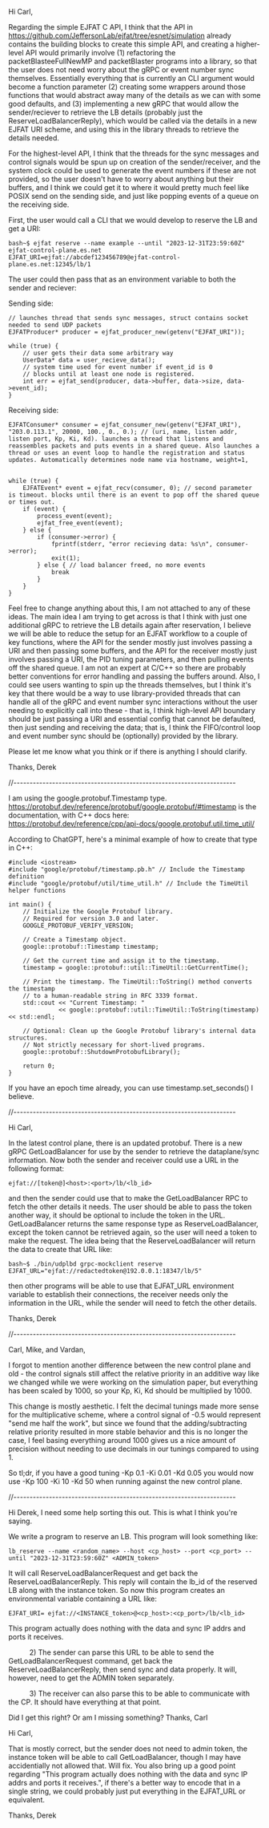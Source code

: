 Hi Carl,

Regarding the simple EJFAT C API, I think that the API in https://github.com/JeffersonLab/ejfat/tree/esnet/simulation already contains the building blocks to create this simple API, and creating a higher-level API would primarily involve (1) refactoring the packetBlasteeFullNewMP and packetBlaster programs into a library, so that the user does not need worry about the gRPC or event number sync themselves. Essentially everything that is currently an CLI argument would become a function parameter (2) creating some wrappers around those functions that would abstract away many of the details as we can with some good defaults, and (3) implementing a new gRPC that would allow the sender/reciever to retrieve the LB details (probably just the ReserveLoadBalancerReply), which would be called via the details in a new EJFAT URI scheme, and using this in the library threads to retrieve the details needed.

For the highest-level API, I think that the threads for the sync messages and control signals would be spun up on creation of the sender/receiver, and the system clock could be used to generate the event numbers if these are not provided, so the user doesn't have to worry about anything but their buffers, and I think we could get it to where it would pretty much feel like POSIX send on the sending side, and just like popping events of a queue on the receiving side. 

First, the user would call a CLI that we would develop to reserve the LB and get a URI:

    bash~$ ejfat reserve --name example --until "2023-12-31T23:59:60Z" ejfat-control-plane.es.net
    EJFAT_URI=ejfat://abcdef123456789@ejfat-control-plane.es.net:12345/lb/1

The user could then pass that as an environment variable to both the sender and reciever:

Sending side:

    // launches thread that sends sync messages, struct contains socket needed to send UDP packets
    EJFATProducer* producer = ejfat_producer_new(getenv("EJFAT_URI"));
    
    while (true) {
        // user gets their data some arbitrary way
        UserData* data = user_recieve_data();
        // system time used for event number if event_id is 0
        // blocks until at least one node is registered.
        int err = ejfat_send(producer, data->buffer, data->size, data->event_id);
    }

Receiving side:

    EJFATConsumer* consumer = ejfat_consumer_new(getenv("EJFAT_URI"), "203.0.113.1", 20000, 100., 0., 0.); // (uri, name, listen addr, listen port, Kp, Ki, Kd). launches a thread that listens and reassembles packets and puts events in a shared queue. Also launches a thread or uses an event loop to handle the registration and status updates. Automatically determines node name via hostname, weight=1,  
    
    
    while (true) {
        EJFATEvent* event = ejfat_recv(consumer, 0); // second parameter is timeout. blocks until there is an event to pop off the shared queue or times out. 
        if (event) {
            process_event(event);
            ejfat_free_event(event);
        } else {
            if (consumer->error) {
                fprintf(stderr, "error recieving data: %s\n", consumer->error);
                exit(1);
            } else { // load balancer freed, no more events
                break
            }
        }
    }

Feel free to change anything about this, I am not attached to any of these ideas. The main idea I am trying to get across is that I think with just one additional gRPC to retrieve the LB details again after reservation, I believe we will be able to reduce the setup for an EJFAT workflow to a couple of key functions, where the API for the sender mostly just involves passing a URI and then passing some buffers, and the API for the receiver mostly just involves passing a URI, the PID tuning parameters, and then pulling events off the shared queue. I am not an expert at C/C++ so there are probably better conventions for error handling and passing the buffers around. Also, I could see users wanting to spin up the threads themselves, but I think it's key that there would be a way to use library-provided threads that can handle all of the gRPC and event number sync interactions without the user needing to explicitly call into these - that is, I think high-level API boundary should be just passing a URI and essential config that cannot be defaulted, then just sending and receiving the data; that is, I think the FIFO/control loop and event number sync should be (optionally) provided by the library.

Please let me know what you think or if there is anything I should clarify. 

Thanks,
Derek



//---------------------------------------------------------------------



I am using the google.protobuf.Timestamp type. https://protobuf.dev/reference/protobuf/google.protobuf/#timestamp is the documentation, with C++ docs here: https://protobuf.dev/reference/cpp/api-docs/google.protobuf.util.time_util/ 

According to ChatGPT, here's a minimal example of how to create that type in C++:

    #include <iostream>
    #include "google/protobuf/timestamp.pb.h" // Include the Timestamp definition
    #include "google/protobuf/util/time_util.h" // Include the TimeUtil helper functions

    int main() {
        // Initialize the Google Protobuf library.
        // Required for version 3.0 and later.
        GOOGLE_PROTOBUF_VERIFY_VERSION;
    
        // Create a Timestamp object.
        google::protobuf::Timestamp timestamp;
    
        // Get the current time and assign it to the timestamp.
        timestamp = google::protobuf::util::TimeUtil::GetCurrentTime();
    
        // Print the timestamp. The TimeUtil::ToString() method converts the timestamp
        // to a human-readable string in RFC 3339 format.
        std::cout << "Current Timestamp: "
                  << google::protobuf::util::TimeUtil::ToString(timestamp) << std::endl;
    
        // Optional: Clean up the Google Protobuf library's internal data structures.
        // Not strictly necessary for short-lived programs.
        google::protobuf::ShutdownProtobufLibrary();
    
        return 0;
    }

If you have an epoch time already, you can use timestamp.set_seconds() I believe.


//---------------------------------------------------------------------


Hi Carl,

In the latest control plane, there is an updated protobuf. There is a new gRPC GetLoadBalancer for use by the sender to retrieve the dataplane/sync information. Now both the sender and receiver could use a URL in the following format:

    ejfat://[token@]<host>:<port>/lb/<lb_id>

and then the sender could use that to make the GetLoadBalancer RPC to fetch the other details it needs. The user should be able to pass the token another way, it should be optional to include the token in the URL. GetLoadBalancer returns the same response type as ReserveLoadBalancer, except the token cannot be retrieved again, so the user will need a token to make the request. The idea being that the ReserveLoadBalancer will return the data to create that URL like:

    bash~$ ./bin/udplbd grpc-mockclient reserve
    EJFAT_URL="ejfat://redactedtoken@192.0.0.1:18347/lb/5"


then other programs will be able to use that EJFAT_URL environment variable to establish their connections, the receiver needs only the information in the URL, while the sender will need to fetch the other details.

Thanks,
Derek


//---------------------------------------------------------------------



Carl, Mike, and Vardan,

I forgot to mention another difference between the new control plane and old - the control signals still affect the relative priority in an additive way like we changed while we were working on the simulation paper, but everything has been scaled by 1000, so your Kp, Ki, Kd should be multiplied by 1000. 

This change is mostly aesthetic. I felt the decimal tunings made more sense for the multiplicative scheme, where a control signal of -0.5 would represent "send me half the work", but since we found that the adding/subtracting relative priority resulted in more stable behavior and this is no longer the case, I feel basing everything around 1000 gives us a nice amount of precision without needing to use decimals in our tunings compared to using 1. 

So tl;dr, if you have a good tuning -Kp 0.1 -Ki 0.01 -Kd 0.05 you would now use -Kp 100 -Ki 10 -Kd 50 when running against the new control plane.


//---------------------------------------------------------------------


Hi Derek,
I need some help sorting this out. This is what I think you're saying.

We write a program to reserve an LB. This program will look something like:

    lb_reserve --name <random_name> --host <cp_host> --port <cp_port> --until "2023-12-31T23:59:60Z" <ADMIN_token>

It will call ReserveLoadBalancerRequest and get back the ReserveLoadBalancerReply. This reply will contain the lb_id of the reserved LB along with the instance token. So now this program creates an environmental variable containing a URL like:

    EJFAT_URI= ejfat://<INSTANCE_token>@<cp_host>:<cp_port>/lb/<lb_id>

This program actually does nothing with the data and sync IP addrs and ports it receives.


      2) The sender can parse this URL to be able to send the GetLoadBalancerRequest command, get back the ReserveLoadBalancerReply, then send sync and data properly. It will, however, need to get the ADMIN token separately.

      3) The receiver can also parse this to be able to communicate with the CP. It should have everything at that point.

Did I get this right? Or am I missing something?
Thanks,
Carl


Hi Carl,

That is mostly correct, but the sender does not need to admin token,
the instance token will be able to call GetLoadBalancer,
though I may have accidentially not allowed that. Will fix.
You also bring up a good point regarding "This program actually does
nothing with the data and sync IP addrs and ports it receives.",
if there's a better way to encode that in a single string,
we could probably just put everything in the EJFAT_URL or equivalent. 

Thanks,
Derek